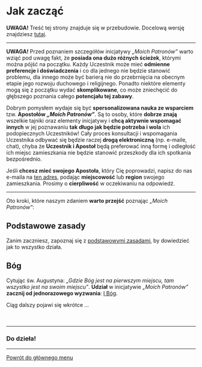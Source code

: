 # Jak zacząć
**UWAGA!** Treść tej strony znajduje się w przebudowie. Docelową wersję znajdziesz [tutaj](nowy_index.md).

---
**UWAGA!** Przed poznaniem szczegółów inicjatywy _„Moich Patronów”_ warto wziąć pod uwagę fakt, że **posiada ona dużo różnych ścieżek**, którymi można pójść na początku. Każdy Uczestnik może mieć **odmienne preferencje i doświadczenia** i co dla jednego nie będzie stanowić problemu, dla innego może być barierą nie do przebrnięcia na obecnym etapie jego rozwoju duchowego i religijnego. Ponadto niektóre elementy mogą się z początku wydać **skomplikowane**, co może zniechęcić do głębszego poznania całego **potencjału tej zabawy**.

Dobrym pomysłem wydaje się być **spersonalizowana nauka ze wsparciem** tzw. **Apostołów _„Moich Patronów”_**. Są to osoby, które **dobrze znają** wszelkie tajniki oraz elementy inicjatywy i **chcą aktywnie wspomagać innych** w jej poznawaniu **tak długo jak będzie potrzeba i wola** ich podopiecznych Uczestników! Cały proces konsultacji i wspomagania Uczestnika odbywać się będzie raczej **drogą elektroniczną** (np. e-maile, chat), chyba że **Uczestnik i Apostoł** będą preferować inną formę i odległość ich miejsc zamieszkania nie będzie stanowić przeszkody dla ich spotkania bezpośrednio.

Jeśli **chcesz mieć swojego Apostoła**, który Cię poprowadzi, napisz do nas e-maila na [ten adres](http://pl.gratiadei.org#kontakt), podając **miejscowość** lub **region** swojego zamieszkania. Prosimy o **cierpliwość** w oczekiwaniu na odpowiedź.

---
Oto kroki, które naszym zdaniem **warto przejść** poznając _„Moich Patronów”_:
## <span id="jak-zaczac-podstawowe-zasady">Podstawowe zasady</span>
Zanim zaczniesz, zapoznaj się z [podstawowymi zasadami](podstawowe_zasady_ex.md), by dowiedzieć jak to wszystko działa.
## <span id="jak-zaczac-bog">Bóg</span>
Cytując św. Augustyna: _„Gdzie Bóg jest na pierwszym miejscu, tam wszystko jest na swoim miejscu”_. **Udział** w inicjatywie _„Moich Patronów”_ **zacznij od jednorazowego wyzwania**: [<span class="status status-list"><span class="status status-god">I</span> Bóg</span>](bog_ex.md).

Ciąg dalszy pojawi się wkrótce ...
<br />
<br />
<br />

---
### Do dzieła!

---
[Powrót do głównego menu](index_ex.md)
